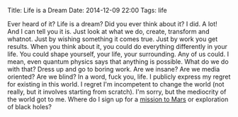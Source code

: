 Title: Life is a Dream
Date: 2014-12-09 22:00
Tags: life

Ever heard of it? Life is a dream? Did you ever think about it? I did. A lot!
And I can tell you it is. Just look at what we do, create, transform and
whatnot. Just by wishing something it comes true. Just by work you get results.
When you think about it, you could do everything differently in your life. You
could shape yourself, your life, your surrounding. Any of us could. I mean,
even quantum physics says that anything is possible. What do we do with that?
Dress up and go to boring work. Are we insane? Are we media oriented? Are we
blind? In a word, fuck you, life. I publicly express my regret for existing in
this world. I regret I'm incompetent to change the world (not really, but it
involves starting from scratch). I'm sorry, but the mediocrity of the world got
to me. Where do I sign up for a [mission to Mars](http://www.mars-one.com) or
exploration of black holes?
